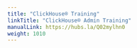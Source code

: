 ```yaml
---
title: "ClickHouse® Training"
linkTitle: "ClickHouse® Admin Training"
manualLink: https://hubs.la/Q02mylhn0
weight: 1010
---
```

